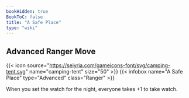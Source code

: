 ```yaml
---
bookHidden: true
BookToC: false
title: "A Safe Place"
type: "wiki"
---
```

## Advanced Ranger Move
{{< icon source="https://seiyria.com/gameicons-font/svg/camping-tent.svg" name="camping-tent" size="50" >}}
{{< infobox name="A Safe Place" type="Advanced" class="Ranger" >}}

When you set the watch for the night, everyone takes +1 to take watch.